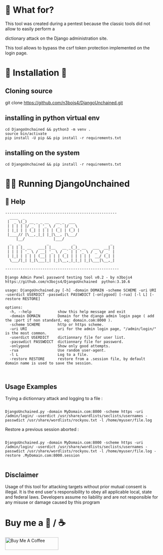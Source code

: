 # 🤔 What for?

This tool was created during a pentest because the classic tools did not allow to easily perform a 

dictionary attack on the Django administration site.

This tool allows to bypass the csrf token protection implemented on the login page.

# 📐 Installation 📏

## Cloning source
git clone https://github.com/n3bojs4/DjangoUnchained.git


## installing in python virtual env
```
cd DjangoUnchained && python3 -m venv .
source bin/activate
pip install -U pip && pip install -r requirements.txt
```
## installing on the system
```
cd DjangoUnchained && pip install -r requirements.txt

```

# 🏃‍♀️ Running DjangoUnchained

## 📕 Help

```
---------------------------------------------------
  ____  _                                         
 |  _ \(_) __ _ _ __   __ _  ___                  
 | | | | |/ _` | '_ \ / _` |/ _ \                 
 | |_| | | (_| | | | | (_| | (_) |                
 |____// |\__,_|_| |_|\__, |\___/                 
     |__/             |___/                       
  _   _            _           _                _ 
 | | | |_ __   ___| |__   __ _(_)_ __   ___  __| |
 | | | | '_ \ / __| '_ \ / _` | | '_ \ / _ \/ _` |
 | |_| | | | | (__| | | | (_| | | | | |  __/ (_| |
  \___/|_| |_|\___|_| |_|\__,_|_|_| |_|\___|\__,_|

----------------------------------------------------                                                  

Django Admin Panel password testing tool v0.2 - by n3bojs4
https://github.com/n3bojs4/DjangoUnchained  python:3.10.6 

usage: DjangoUnchained.py [-h] -domain DOMAIN -scheme SCHEME -uri URI -userdict USERDICT -passwdict PASSWDICT [-onlygood] [-rua] [-l L] [-restore RESTORE]

options:
  -h, --help            show this help message and exit
  -domain DOMAIN        Domain for the django admin login page ( add the :port if non standard, eq: domain.com:8000 ).
  -scheme SCHEME        http or https scheme.
  -uri URI              uri for the admin login page, "/admin/login/" is the most common.
  -userdict USERDICT    dictionnary file for user list.
  -passwdict PASSWDICT  dictionnary file for password.
  -onlygood             Show only good attempts.
  -rua                  Use random user-agent.
  -l L                  Log to a file.
  -restore RESTORE      restore from a .session file, by default domain name is used to save the session.



```

## Usage Examples

Trying a dictionnary attack and logging to a file :


```

DjangoUnchained.py -domain MyDomain.com:8000 -scheme https -uri /admin/login/ -userdict /usr/share/wordlists/seclists/usernames -passwdict /usr/share/wordlists/rockyou.txt -l /home/myuser/file.log

```

Restore a previous session aborted :

```

DjangoUnchained.py -domain MyDomain.com:8000 -scheme https -uri /admin/login/ -userdict /usr/share/wordlists/seclists/usernames -passwdict /usr/share/wordlists/rockyou.txt -l /home/myuser/file.log -restore .MyDomain.com:8000.session


```

## Disclaimer

Usage of this tool for attacking targets without prior mutual consent is illegal. It is the end user's responsibility to obey all applicable local, state and federal laws. Developers assume no liability and are not responsible for any misuse or damage caused by this program



# Buy me a 🍺 / ☕

<a href="https://www.buymeacoffee.com/n3bojs4z" target="_blank"><img src="https://cdn.buymeacoffee.com/buttons/default-orange.png" alt="Buy Me A Coffee" height="41" width="174"></a>
